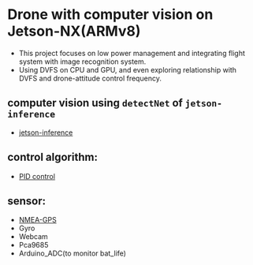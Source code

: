 # Drone with computer vision on Jetson-NX(ARMv8)
* This project focuses on low power management and integrating flight system with image recognition system.
* Using DVFS on CPU and GPU, and even exploring relationship with DVFS and drone-attitude control frequency.
## computer vision using `detectNet` of `jetson-inference`
* [jetson-inference](https://github.com/dusty-nv/jetson-inference)
## control algorithm:
* [PID control](https://github.com/a0983511138/Jetson-NX_drone_controller)
## sensor:
* [NMEA-GPS](https://github.com/craigpeacock/NMEA-GPS)
* Gyro
* Webcam
* Pca9685
* Arduino_ADC(to monitor bat_life)


